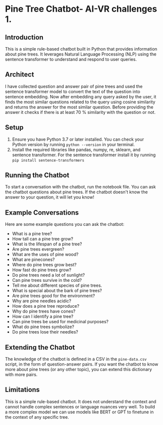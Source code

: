 # Pine Tree Chatbot- AI-VR challenges 1.

## Introduction
This is a simple rule-based chatbot built in Python that provides information about pine trees. It leverages Natural Language Processing (NLP) using the sentence transformer to understand and respond to user queries.

## Architect
I have collected question and answer pair of pine trees and used the sentence transformer model to convert the text of the question into sentence embedding. Now after embedding any query asked by the user, it finds the most similar questions related to the query using cosine similarity and returns the answer for the most similar question. Before providing the answer it checks if there is at least 70 % similarity with the question or not.


## Setup
1. Ensure you have Python 3.7 or later installed. You can check your Python version by running `python --version` in your terminal.
2. Install the required libraries like pandas, numpy, re, sklearn, and sentence transformer. For the sentence transformer install it by running `pip install sentence-transformers`

## Running the Chatbot
To start a conversation with the chatbot, run the notebook file. You can ask the chatbot questions about pine trees. If the chatbot doesn't know the answer to your question, it will let you know!

## Example Conversations
Here are some example questions you can ask the chatbot:

- What is a pine tree?
- How tall can a pine tree grow?
- What is the lifespan of a pine tree?
- Are pine trees evergreen?
- What are the uses of pine wood?
- What are pinecones?
- Where do pine trees grow best?
- How fast do pine trees grow?
- Do pine trees need a lot of sunlight?
- Can pine trees survive in the cold?
- Tell me about different species of pine trees.
- What is special about the bark of pine trees?
- Are pine trees good for the environment?
- Why are pine needles acidic?
- How does a pine tree reproduce?
- Why do pine trees have cones?
- How can I identify a pine tree?
- Can pine trees be used for medicinal purposes?
- What do pine trees symbolize?
- Do pine trees lose their needles?

## Extending the Chatbot
The knowledge of the chatbot is defined in a CSV in the `pine-data.csv` script, in the form of question-answer pairs. If you want the chatbot to know more about pine trees (or any other topic), you can extend this dictionary with more pairs.

## Limitations
This is a simple rule-based chatbot. It does not understand the context and cannot handle complex sentences or language nuances very well. To build a more complex model we can use models like BERT or GPT to finetune in the context of any specific tree. 
